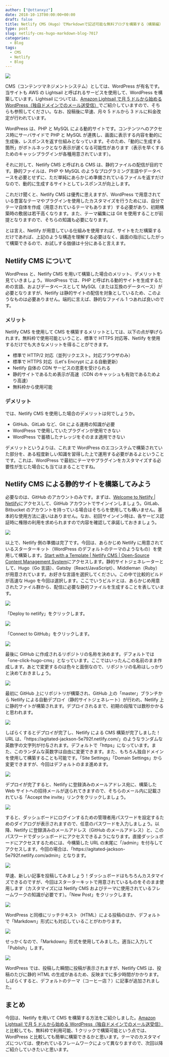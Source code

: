 ```yaml
---
author: ["@ottanxyz"]
date: 2018-10-13T00:00:00+00:00
draft: false
title: Netlify CMS（Hugo）でMarkdownで記述可能な無料ブログを構築する（構築編）
type: post
slug: netlify-cms-hugo-markdown-blog-7017
categories:
  - Blog
tags:
  - CMS
  - Netlify
  - Blog
---
```


![](/uploads/2018/10/181013-5bc19bd103c86.png)

CMS（コンテンツマネジメントシステム）としては、WordPress が有名です。当サイトも AWS の Lightsail と呼ばれるサービスを使用して、WordPress を構築しています。Lightsail については、[Amazon Lightsail で月 5 ドルから始める WordPress（独自ドメインでのメール送受信）](/posts/2018/08/aws-lightsail-wordpress-domain-mail-6945/)でご紹介していますので、そちらも参照してください。なお、投稿後に早速、月々 5 ドルから 3 ドルに料金改定が行われています。

WordPress は、PHP と MySQL による動的サイトです。コンテンツへのアクセス時にサーバサイドで PHP と MySQL が連携し、画面に表示する内容を動的に生成後、レスポンスを返す仕組みとなっています。そのため、「動的に生成する箇所」がボトルネックとなり表示が遅くなる可能性があります（表示を早くするためのキャッシプラグインが各種用意されています）。

それに対して、Netlify CMS と呼ばれる CMS は、静的ファイルの配信が目的です。静的ファイルは、PHP や MySQL のようなプログラミング言語やデータベースを必要とせずに、ただ単純にあらかじめ準備されているファイルを返すだけなので、動的に生成するサイトとしてレスポンスが向上します。

これだけ聞くと、Netlify CMS は優秀に思えますが、WordPress で用意されている豊富なテーマやプラグインを使用したカスタマイズを行うためには、自分でテーマ自体を作成（用意されているテーマもあります）する必要があり、初期構築時の敷居は若干高くなります。また、テーマ編集には Git を使用することが前提となりますので、そちらの知識も必要になります。

とは言え、Netlify が用意している仕組みを使用すれば、サイトをただ構築するだけであれば、上記のような構造を理解する必要はなく、画面の指示にしたがって構築できるので、お試しする価値は十分にあると言えます。

## Netlify CMS について

WordPress と、Netlify CMS を用いて構築した場合のメリット、デメリットを見ていきましょう。WordPress では、PHP と呼ばれる動的サイトを生成するための言語、およびデータベースとして MySQL（または互換のデータベース）が必要となりますが、Netlify は静的サイトの配信を対象としているため、このようなものは必要ありません。端的に言えば、静的な<html>ファイル 1 つあれば良いのです。

### メリット

Netlify CMS を使用して CMS を構築するメリットとしては、以下の点が挙げられます。無料枠で使用可能ということ、標準で HTTPS 対応等、Netlify を使用するだけでも大きなメリットを得ることができます。

- 標準で HTTP/2 対応（並列リクエスト。対応ブラウザのみ）
- 標準で HTTPS 対応（Let's Encrypt による自動更新）
- Netlify 自体の CDN サービスの恩恵を受けられる
- 静的サイトであるため表示が高速（CDN のキャッシュも有効であるためより高速）
- 無料枠から使用可能

### デメリット

では、Netlify CMS を使用した場合のデメリットは何でしょうか。

- GitHub、GitLab など、Git による運用の知識が必要
- WordPress で使用していたプラグインが使用できない
- WordPress で蓄積したナレッジをそのまま適用できない

デメリットというよりは、これまで WordPress のエコシステムで構築されていた部分を、ある程度新しい知識を習得した上で運用する必要があるよということです。これは、WordPress で最初にテーマやプラグインをカスタマイズする必要性が生じた場合にも当てはまることですね。

## Netlify CMS による静的サイトを構築してみよう

必要なのは、GitHub のアカウントのみです。まずは、[Welcome to Netlify | Netlify](https://app.netlify.com/)にアクセスして、GitHub アカウントでサインインしましょう。GitLab、Bitbucket のアカウントを持っている場合はそちらを使用しても構いません。基本的な使用方法に違いはありません。なお、初回サインイン時は、各サービス認証時に権限の利用を求められますので内容を確認して承諾しておきましょう。

![](/uploads/2018/10/181013-5bc19f0b5c569.png)

以上で、Netlify 側の準備は完了です。今回は、あらかじめ Netlify に用意されているスターターキット（WordPress のデフォルトのテーマのようなもの）を使用して構築します。[Start with a Template | Netlify CMS | Open-Source Content Management System](https://www.netlifycms.org/docs/start-with-a-template/)にアクセスします。静的サイトジェネレーターとして、Hugo（Go 言語）、Gatsby（React/JavaScript）、Middleman（Ruby）が用意されています。お好きな言語を選択してください。この中で比較的ビルドが高速な Hugo を今回は選択します。ここでいうビルドとは、あらかじめ用意されたファイル群から、配信に必要な静的ファイルを生成することを表しています。

![](/uploads/2018/10/181013-5bc1a06a57e0b.png)

「Deploy to netlify」をクリックします。

![](/uploads/2018/10/181013-5bc1a246be001.png)

「Connect to GitHub」をクリックします。

![](/uploads/2018/10/181013-5bc1a2803ebcc.png)

最後に GitHub に作成されるリポジトリの名称を決めます。デフォルトでは「one-click-hugo-cms」となっています。ここではいったんこの名前のまま作成します。あとで変更するのは色々と面倒なので、リポジトリの名称はしっかりと決めておきましょう。

![](/uploads/2018/10/181013-5bc1a2ff7c429.png)

最初に GitHub 上にリポジトリが構築され、GitHub 上の「master」ブランチから Netlify による自動デプロイ（静的サイトジェネレート）が行われ、Netlify 上に静的サイトが構築されます。デプロイされるまで、初期の段階では数秒かかると思われます。

![](/uploads/2018/10/181013-5bc1a3774d362.png)

しばらくするとデプロイが完了し、Netlify による CMS 構築が完了しました！URL は、「https\://agitated-jackson-5e792f.netlify.com/」のようなランダムな英数字の文字列が付与されます。デフォルトで「https」になっています。また、このランダムな英数字は自由に変更できます。また、もちろん独自ドメインを使用して構築することも可能です。「Site Settings」「Domain Settings」から変更できますが、今回はデフォルトのまま進めます。

![](/uploads/2018/10/181013-5bc1a4e8a9b74.png)

デプロイが完了すると、Netlify に登録済みのメールアドレス宛に、構築した Web サイトへの招待メールが送られてきますので、そちらのメール内に記載されている「Accept the invite」リンクをクリックしましょう。

![](/uploads/2018/10/181013-5bc1a5e68e2c5.png)

すると、ダッシュボードにログインするための管理者用パスワードを設定するためのダイアログが表示されますので、任意のパスワードを入力しましょう。以降、Netlify に登録済みのメールアドレス（GitHub のメールアドレス）と、このパスワードでダッシュボードにアクセスできるようになります。直接ダッシュボードにアクセスするためには、今構築した URL の末尾に「/admin」を付与してアクセスします。今回の場合は、「https\://agitated-jackson-5e792f.netlify.com/admin」となります。

![](/uploads/2018/10/181013-5bc1a665c5000.png)

早速、新しい記事を投稿してみましょう！ダッシュボードはもちろんカスタマイズできるのですが、今回はスターターキットで用意されているものをそのまま使用します（カスタマイズには Netlify CMS およびテーマに使用されているフレームワークの知識が必要です）。「New Post」をクリックします。

![](/uploads/2018/10/181013-5bc1a6ec60897.png)

WordPress と同様にリッチテキスト（HTML）による投稿のほか、デフォルトで「Markdown」形式にも対応していることがわかります。

![](/uploads/2018/10/181013-5bc1a749dc041.png)

せっかくなので、「Markdown」形式を使用してみました。適当に入力して「Publish」します。

![](/uploads/2018/10/181013-5bc1a7d123863.png)

WordPress では、投稿した瞬間に投稿が表示されますが、Netlify CMS は、投稿のたびに静的 HTML の生成があるため、反映までに多少時間がかかります。しばらくすると、デフォルトのテーマ（コーヒー店？）に記事が追加されました。

## まとめ

今回は、Netlify を用いて CMS を構築する方法をご紹介しました。[Amazon Lightsail で月 5 ドルから始める WordPress（独自ドメインでのメール送受信）](/posts/2018/08/aws-lightsail-wordpress-domain-mail-6945/)と比較しても、無料枠で利用可能、1 クリックで構築可能という点では、WordPress と比較しても簡単に構築できるかと思います。テーマのカスタマイズについては、使われているフレームワークによって異なりますので、次回以降ご紹介していきたいと思います。
